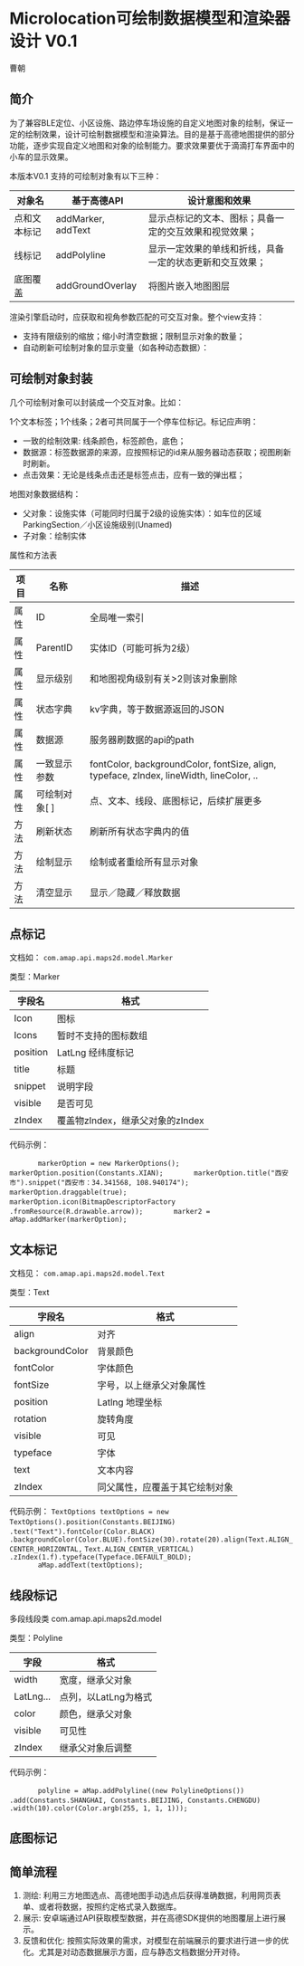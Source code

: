# Microlocation可绘制数据模型和渲染器设计 V0.1
曹朝


## 简介

为了兼容BLE定位、小区设施、路边停车场设施的自定义地图对象的绘制，保证一定的绘制效果，设计可绘制数据模型和渲染算法。目的是基于高德地图提供的部分功能，逐步实现自定义地图和对象的绘制能力。要求效果要优于滴滴打车界面中的小车的显示效果。

本版本V0.1 支持的可绘制对象有以下三种：

对象名|基于高德API|设计意图和效果
---|------|-------
点和文本标记|addMarker, addText|显示点标记的文本、图标；具备一定的交互效果和视觉效果；
线标记|addPolyline|显示一定效果的单线和折线，具备一定的状态更新和交互效果；
底图覆盖|addGroundOverlay|将图片嵌入地图图层

渲染引擎启动时，应获取和视角参数匹配的可交互对象。整个view支持：

- 支持有限级别的缩放；缩小时清空数据；限制显示对象的数量；
- 自动刷新可绘制对象的显示变量（如各种动态数据）：

## 可绘制对象封装

几个可绘制对象可以封装成一个交互对象。比如：

1个文本标签；1个线条；2者可共同属于一个停车位标记。标记应声明：

- 一致的绘制效果: 线条颜色，标签颜色，底色；
- 数据源：标签数据源的来源，应按照标记的id来从服务器动态获取；视图刷新时刷新。
- 点击效果：无论是线条点击还是标签点击，应有一致的弹出框；

地图对象数据结构：

- 父对象：设施实体（可能同时归属于2级的设施实体）：如车位的区域ParkingSection／小区设施级别(Unamed)
- 子对象：绘制实体

属性和方法表

项目|名称|描述
---|-----|-----
属性|ID|全局唯一索引
属性|ParentID|实体ID（可能可拆为2级）
属性|显示级别|和地图视角级别有关>2则该对象删除
属性|状态字典|kv字典，等于数据源返回的JSON
属性|数据源|服务器刷数据的api的path
属性|一致显示参数| fontColor, backgroundColor, fontSize, align, typeface, zIndex, lineWidth, lineColor, ..
属性|可绘制对象[ ]| 点、文本、线段、底图标记，后续扩展更多
方法|刷新状态|刷新所有状态字典内的值
方法|绘制显示|绘制或者重绘所有显示对象
方法|清空显示|显示／隐藏／释放数据

## 点标记
文档如：
`com.amap.api.maps2d.model.Marker`

类型：Marker

字段名|格式
----|----
Icon|图标
Icons|暂时不支持的图标数组
position|LatLng 经纬度标记
title|标题
snippet|说明字段
visible|是否可见
zIndex|覆盖物zIndex，继承父对象的zIndex

代码示例：

`		markerOption = new MarkerOptions();`
`		markerOption.position(Constants.XIAN);`
`		markerOption.title("西安市").snippet("西安市：34.341568, 108.940174");`
`		markerOption.draggable(true);`
`		markerOption.icon(BitmapDescriptorFactory`
`				.fromResource(R.drawable.arrow));`
`		marker2 = aMap.addMarker(markerOption);`

## 文本标记
文档见：
`com.amap.api.maps2d.model.Text`

类型：Text

字段名|格式
---|----
align|对齐
backgroundColor|背景颜色
fontColor|字体颜色
fontSize|字号，以上继承父对象属性
position|Latlng 地理坐标
rotation|旋转角度
visible|可见
typeface|字体
text|文本内容
zIndex|同父属性，应覆盖于其它绘制对象

代码示例：
`TextOptions textOptions = new` `TextOptions().position(Constants.BEIJING)`
`				.text("Text").fontColor(Color.BLACK)`
`				.backgroundColor(Color.BLUE).fontSize(30).rotate(20).align(Text.ALIGN_CENTER_HORIZONTAL,` 
`Text.ALIGN_CENTER_VERTICAL)`
`				.zIndex(1.f).typeface(Typeface.DEFAULT_BOLD);`		
`		aMap.addText(textOptions);`

## 线段标记
多段线段类
com.amap.api.maps2d.model

类型：Polyline

字段|格式
----|---
width|宽度，继承父对象
LatLng...|点列，以LatLng为格式
color|颜色，继承父对象
visible|可见性
zIndex|继承父对象后调整

代码示例：

`		polyline = aMap.addPolyline((new PolylineOptions())`
`				.add(Constants.SHANGHAI, Constants.BEIJING, Constants.CHENGDU)`
`				.width(10).color(Color.argb(255, 1, 1, 1)));`

## 底图标记

## 简单流程

1. 测绘: 利用三方地图选点、高德地图手动选点后获得准确数据，利用网页表单、或者将数据，按照约定格式录入数据库。
2. 展示: 安卓端通过API获取模型数据，并在高德SDK提供的地图覆层上进行展示。
3. 反馈和优化: 按照实际效果的需求，对模型在前端展示的要求进行进一步的优化。尤其是对动态数据展示方面，应与静态文档数据分开对待。




